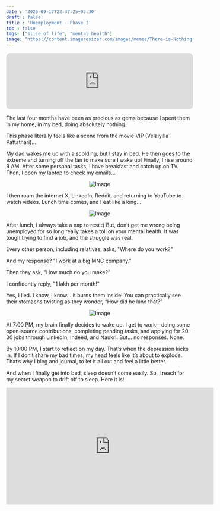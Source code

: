```yaml
---
date : '2025-09-17T22:37:25+05:30'
draft : false
title : 'Unemployment - Phase I'
toc : false
tags: ["slice of life", "mental health"]
image: "https://content.imageresizer.com/images/memes/There-is-Nothing-We-Can-Do-meme-803pij.jpg"
---
```



<iframe data-testid="embed-iframe" style="border-radius:12px" src="https://open.spotify.com/embed/track/5vGzsfpKWggKf7xh1xj1iC?utm_source=generator&theme=0" width="100%" height="152" frameBorder="0" allowfullscreen="" allow="autoplay; clipboard-write; encrypted-media; fullscreen; picture-in-picture" loading="lazy"></iframe>



The last four months have been as precious as gems because I spent them in my home, in my bed, doing absolutely nothing.

This phase literally feels like a scene from the movie VIP (Velaiyilla Pattathari)...

My dad wakes me up with a scolding, but I stay in bed. He then goes to the extreme and turning off the fan to make sure I wake up! Finally, I rise around 9 AM. After some personal tasks, I have breakfast and catch up on TV. Then, I open my laptop to check my emails...

<p align="center">
  <img src="https://encrypted-tbn0.gstatic.com/images?q=tbn:ANd9GcSMqn0HVznffEqvn-xcxZWx6mfAWRdfNtSaEA&s" alt="Image" />
</p>

I then roam the internet X, LinkedIn, Reddit, and returning to YouTube to watch videos. Lunch time comes, and I eat like a king...

<p align="center">
  <img src="https://i.imgflip.com/7mr1vi.jpg" alt="Image" />
</p>

After lunch, I always take a nap to rest :) But, don’t get me wrong being unemployed for so long really takes a toll on your mental health. It was tough trying to find a job, and the struggle was real.

Every other person, including relatives, asks, "Where do you work?"

And my response? "I work at a big MNC company."

Then they ask, "How much do you make?"

I confidently reply, "1 lakh per month!"

Yes, I lied. I know, I know... it burns them inside! You can practically see their stomachs twisting as they wonder, “How did he land that?”

<p align="center">
  <img src="https://i.imgflip.com/3q6gin.jpg" alt="Image" />
</p>

At 7:00 PM, my brain finally decides to wake up. I get to work—doing some open-source contributions, completing pending tasks, and applying for 20-30 jobs through LinkedIn, Indeed, and Naukri. But... no responses. None.

By 10:00 PM, I start to reflect on my day. That’s when the depression kicks in. If I don’t share my bad times, my head feels like it’s about to explode. That’s why I blog and journal, to let it all out and feel a little better.

And when I finally get into bed, sleep doesn’t come easily. So, I reach for my secret weapon to drift off to sleep. Here it is!

<p align="center">
<iframe width="560" height="315" src="https://www.youtube.com/embed/8vhbTdWqXgU?si=WUBqMCX0VEje84-n" title="YouTube video player" frameborder="0" allow="accelerometer; autoplay; clipboard-write; encrypted-media; gyroscope; picture-in-picture; web-share" referrerpolicy="strict-origin-when-cross-origin" allowfullscreen></iframe>
</p>    

<!-- Comment Section Configurations! -->
<script src="https://giscus.app/client.js"
        data-repo="mdxabu/mdxabu.github.io"
        data-repo-id="R_kgDOLs5FtQ"
        data-category="Blogs"
        data-category-id="DIC_kwDOLs5Ftc4CrYy-"
        data-mapping="pathname"
        data-strict="0"
        data-reactions-enabled="1"
        data-emit-metadata="0"
        data-input-position="top"
        data-theme="light_protanopia"
        data-lang="en"
        crossorigin="anonymous"
        async>
</script>


